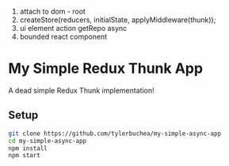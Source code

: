 1. attach to dom - root
2. createStore(reducers, initialState, applyMiddleware(thunk));
3. ui element action getRepo async
4. bounded react component

# My Simple Redux Thunk App

A dead simple Redux Thunk implementation!

## Setup

```bash
git clone https://github.com/tylerbuchea/my-simple-async-app
cd my-simple-async-app
npm install
npm start
```
